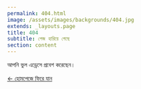 ```yaml
---
permalink: 404.html
image: /assets/images/backgrounds/404.jpg
extends: _layouts.page
title: 404
subtitle: পেজ হারিয়ে গেছে
section: content
---
```


আপনি ভুল এড্রেসে প্রবেশ করেছেন।

[&larr; হোমপেজে ফিরে যান](/)
